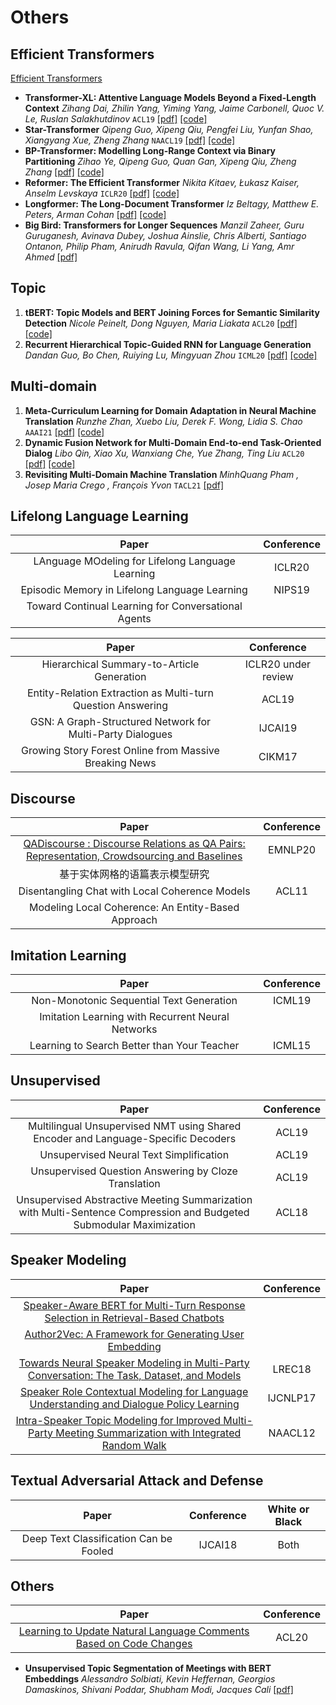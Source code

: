 # Others


## Efficient Transformers
[Efficient Transformers](slides/presentation/Efficient_Transformers.pdf)

* **Transformer-XL: Attentive Language Models Beyond a Fixed-Length Context** *Zihang Dai, Zhilin Yang, Yiming Yang, Jaime Carbonell, Quoc V. Le, Ruslan Salakhutdinov* `ACL19` [[pdf]](https://arxiv.org/abs/1901.02860) [[code]](https://github.com/kimiyoung/transformer-xl)
* **Star-Transformer** *Qipeng Guo, Xipeng Qiu, Pengfei Liu, Yunfan Shao, Xiangyang Xue, Zheng Zhang* `NAACL19` [[pdf]](https://arxiv.org/abs/1902.09113) [[code]](https://github.com/fastnlp/fastNLP)
* **BP-Transformer: Modelling Long-Range Context via Binary Partitioning**  *Zihao Ye, Qipeng Guo, Quan Gan, Xipeng Qiu, Zheng Zhang* [[pdf]](https://arxiv.org/abs/1911.04070) [[code]](https://github.com/yzh119/BPT)
* **Reformer: The Efficient Transformer**  *Nikita Kitaev, Łukasz Kaiser, Anselm Levskaya* `ICLR20` [[pdf]](https://arxiv.org/abs/2001.04451) [[code]](https://github.com/google/trax/tree/master/trax/models/reformer)
* **Longformer: The Long-Document Transformer** *Iz Beltagy, Matthew E. Peters, Arman Cohan* [[pdf]](https://arxiv.org/abs/2004.05150) [[code]](https://github.com/allenai/longformer)
* **Big Bird: Transformers for Longer Sequences**  *Manzil Zaheer, Guru Guruganesh, Avinava Dubey, Joshua Ainslie, Chris Alberti, Santiago Ontanon, Philip Pham, Anirudh Ravula, Qifan Wang, Li Yang, Amr Ahmed* [[pdf]](https://arxiv.org/abs/2007.14062)

## Topic
1. **tBERT: Topic Models and BERT Joining Forces for Semantic Similarity Detection** *Nicole Peinelt, Dong Nguyen, Maria Liakata* `ACL20` [[pdf]](https://www.aclweb.org/anthology/2020.acl-main.630/) [[code]](https://github.com/wuningxi/tBERT)
2. **Recurrent Hierarchical Topic-Guided RNN for Language Generation** *Dandan Guo, Bo Chen, Ruiying Lu, Mingyuan Zhou* `ICML20` [[pdf]](https://arxiv.org/abs/1912.10337) [[code]](https://github.com/Dan123dan/rGBN-RNN)

## Multi-domain
1. **Meta-Curriculum Learning for Domain Adaptation in Neural Machine Translation** *Runzhe Zhan, Xuebo Liu, Derek F. Wong, Lidia S. Chao* `AAAI21` [[pdf]](https://arxiv.org/abs/2103.02262) [[code]](https://github.com/NLP2CT/Meta-Curriculum)
1. **Dynamic Fusion Network for Multi-Domain End-to-end Task-Oriented Dialog** *Libo Qin, Xiao Xu, Wanxiang Che, Yue Zhang, Ting Liu* `ACL20` [[pdf]](https://arxiv.org/abs/2004.11019) [[code]](https://github.com/LooperXX/DF-Net)
2. **Revisiting Multi-Domain Machine Translation** *MinhQuang Pham , Josep Maria Crego , François Yvon* `TACL21` [[pdf]](https://direct.mit.edu/tacl/article/doi/10.1162/tacl_a_00351/97775/Revisiting-Multi-Domain-Machine-Translation) 


## Lifelong Language Learning
| Paper | Conference |
| :---: | :---: |
| LAnguage MOdeling for Lifelong Language Learning|ICLR20|
| Episodic Memory in Lifelong Language Learning | NIPS19 |
| Toward Continual Learning for Conversational Agents ||

| Paper | Conference |
| :---: | :---: |
| Hierarchical Summary-to-Article Generation | ICLR20 under review |
| Entity-Relation Extraction as Multi-turn Question Answering | ACL19 |
| GSN: A Graph-Structured Network for Multi-Party Dialogues | IJCAI19 |
| Growing Story Forest Online from Massive Breaking News|CIKM17|


## Discourse
| Paper | Conference |
| :---: | :---: |
|[QADiscourse : Discourse Relations as QA Pairs: Representation, Crowdsourcing and Baselines](https://arxiv.org/abs/2010.02815)|EMNLP20|
|基于实体网格的语篇表示模型研究||
|Disentangling Chat with Local Coherence Models|ACL11|
|Modeling Local Coherence: An Entity-Based Approach||


## Imitation Learning
| Paper | Conference |
| :---: | :---: |
| Non-Monotonic Sequential Text Generation | ICML19 |
| Imitation Learning with Recurrent Neural Networks ||
| Learning to Search Better than Your Teacher |ICML15|

## Unsupervised

| Paper | Conference |
| :---: | :---: |
|Multilingual Unsupervised NMT using Shared Encoder and Language-Specific Decoders|ACL19|
|Unsupervised Neural Text Simplification|ACL19|
|Unsupervised Question Answering by Cloze Translation|ACL19|
|Unsupervised Abstractive Meeting Summarization with Multi-Sentence Compression and Budgeted Submodular Maximization|ACL18|

## Speaker Modeling
| Paper | Conference |
| :---: | :---: |
|[Speaker-Aware BERT for Multi-Turn Response Selection in Retrieval-Based Chatbots](https://arxiv.org/abs/2004.03588)||
|[Author2Vec: A Framework for Generating User Embedding](https://arxiv.org/abs/2003.11627)||
|[Towards Neural Speaker Modeling in Multi-Party Conversation: The Task, Dataset, and Models](https://www.aclweb.org/anthology/L18-1496/)|LREC18|
|[Speaker Role Contextual Modeling for Language Understanding and Dialogue Policy Learning](https://arxiv.org/abs/1710.00164)|IJCNLP17|
|[Intra-Speaker Topic Modeling for Improved Multi-Party Meeting Summarization with Integrated Random Walk](https://www.aclweb.org/anthology/N12-1041/)|NAACL12|


## Textual Adversarial Attack and Defense 

| Paper | Conference |White or Black|
| :---: | :---: | :---: |
|Deep Text Classification Can be Fooled|IJCAI18|Both|

## Others
| Paper | Conference |
| :---: | :---: |
|[Learning to Update Natural Language Comments Based on Code Changes](https://arxiv.org/abs/2004.12169)|ACL20|


* **Unsupervised Topic Segmentation of Meetings with BERT Embeddings** *Alessandro Solbiati, Kevin Heffernan, Georgios Damaskinos, Shivani Poddar, Shubham Modi, Jacques Cali* [[pdf]](https://arxiv.org/abs/2106.12978) 


